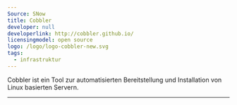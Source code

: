 ```yaml
---
Source: SNow
title: Cobbler
developer: null
developerlink: http://cobbler.github.io/
licensingmodel: open source
logo: /logo/logo-cobbler-new.svg
tags:
  - infrastruktur
---
```


Cobbler ist ein Tool zur automatisierten Bereitstellung und Installation von Linux basierten Servern.

---
